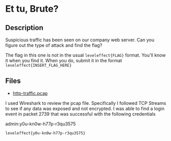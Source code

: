 # Et tu, Brute?

## Description

Suspicious traffic has been seen on our company web server. Can you figure out the type of attack and find the flag?

The flag in this one is not in the usual `leveleffect{FLAG}` format. You'll know it when you find it. When you do, submit it in the format `leveleffect{INSERT_FLAG_HERE}`

## Files

* [http-traffic.pcap](files/http-traffic.pcap)



I used Wireshark to review the pcap file. Specifically I followed TCP Streams to see if any data was exposed and not encrypted. I was able to find a login event in packet 2739 that was successful with the following credentials

admin:y0u-kn0w-h77p-r3qu3575

```
leveleffect{y0u-kn0w-h77p-r3qu3575}
```


